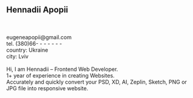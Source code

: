 <h2>Hennadii Apopii</h2>
<br><br>
eugeneapopii@gmail.com<br>
tel. (380)66- - - - - - -<br>
country: Ukraine<br>
city: Lviv
<br><br>
Hi, I am Hennadii – Frontend Web Developer.<br>
1+ year of experience in creating Websites. <br>
Accurately and quickly convert your PSD, XD, AI, Zeplin, Sketch, PNG or JPG  file into responsive website.
<br><br>

